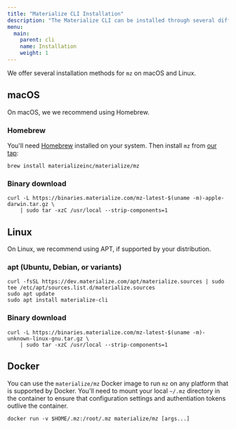 ```yaml
---
title: "Materialize CLI Installation"
description: "The Materialize CLI can be installed through several different methods."
menu:
  main:
    parent: cli
    name: Installation
    weight: 1
---
```


We offer several installation methods for `mz` on macOS and Linux.

## macOS

On macOS, we we recommend using Homebrew.

### Homebrew

You'll need [Homebrew] installed on your system. Then install `mz` from
[our tap][homebrew-tap]:

```shell
brew install materializeinc/materialize/mz
```

### Binary download

```shell
curl -L https://binaries.materialize.com/mz-latest-$(uname -m)-apple-darwin.tar.gz \
    | sudo tar -xzC /usr/local --strip-components=1
```

## Linux

On Linux, we recommend using APT, if supported by your distribution.

### apt (Ubuntu, Debian, or variants)

```shell
curl -fsSL https://dev.materialize.com/apt/materialize.sources | sudo tee /etc/apt/sources.list.d/materialize.sources
sudo apt update
sudo apt install materialize-cli
```

### Binary download

```shell
curl -L https://binaries.materialize.com/mz-latest-$(uname -m)-unknown-linux-gnu.tar.gz \
    | sudo tar -xzC /usr/local --strip-components=1
```

## Docker

You can use the `materialize/mz` Docker image to run `mz` on any platform that
is supported by Docker. You'll need to mount your local `~/.mz` directory in the
container to ensure that configuration settings and authentiation tokens outlive
the container.

```
docker run -v $HOME/.mz:/root/.mz materialize/mz [args...]
```

[Homebrew]: https://brew.sh
[homebrew-tap]: https://github.com/MaterializeInc/homebrew-materialize
